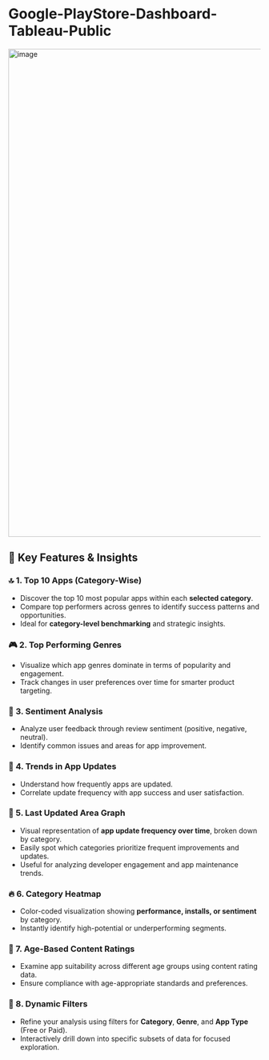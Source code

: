 # Google-PlayStore-Dashboard-Tableau-Public

<img width="1920" height="976" alt="image" src="https://github.com/user-attachments/assets/92322754-9b81-4d23-986b-e23ae0828f06" />


## 🌟 Key Features & Insights

### 🔝 1. **Top 10 Apps (Category-Wise)**

* Discover the top 10 most popular apps within each **selected category**.
* Compare top performers across genres to identify success patterns and opportunities.
* Ideal for **category-level benchmarking** and strategic insights.

### 🎮 2. **Top Performing Genres**

* Visualize which app genres dominate in terms of popularity and engagement.
* Track changes in user preferences over time for smarter product targeting.

### 💬 3. **Sentiment Analysis**

* Analyze user feedback through review sentiment (positive, negative, neutral).
* Identify common issues and areas for app improvement.

### 🔁 4. **Trends in App Updates**

* Understand how frequently apps are updated.
* Correlate update frequency with app success and user satisfaction.

### 📅 5. **Last Updated Area Graph**

* Visual representation of **app update frequency over time**, broken down by category.
* Easily spot which categories prioritize frequent improvements and updates.
* Useful for analyzing developer engagement and app maintenance trends.

### 🔥 6. **Category Heatmap**

* Color-coded visualization showing **performance, installs, or sentiment** by category.
* Instantly identify high-potential or underperforming segments.

### 👶 7. **Age-Based Content Ratings**

* Examine app suitability across different age groups using content rating data.
* Ensure compliance with age-appropriate standards and preferences.

### 🧩 8. **Dynamic Filters**

* Refine your analysis using filters for **Category**, **Genre**, and **App Type** (Free or Paid).
* Interactively drill down into specific subsets of data for focused exploration.

